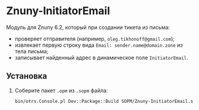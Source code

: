 # Znuny-InitiatorEmail

Модуль для Znuny 6.2, который при создании тикета из письма:
- проверяет отправителя (например, `oleg.tikhonoff@gmail.com`);
- извлекает первую строку вида `Email: sender.name@domain.zone` из тела письма;
- записывает найденный адрес в динамическое поле `InitiatorEmail`.

## Установка
1. Соберите пакет `.opm` из `.sopm` файла:
   ```bash
   bin/otrs.Console.pl Dev::Package::Build SOPM/Znuny-InitiatorEmail.sopm
